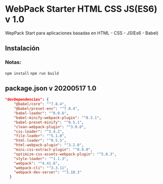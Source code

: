 # WebPack Starter HTML CSS JS(ES6) v 1.0

WepPack Start para aplicaciones basadas en HTML - CSS - JS(Es6 - Babel)


## Instalación

### Notas:

`npm install`
`npm run build`


## package.json v 20200517 1.0

```json
"devDependencies": {
    "@babel/core": "^7.8.4",
    "@babel/preset-env": "^7.8.4",
    "babel-loader": "^8.0.6",
    "babel-minify-webpack-plugin": "^0.3.1",
    "babel-preset-minify": "^0.5.1",
    "clean-webpack-plugin": "^3.0.0",
    "css-loader": "^3.4.2",
    "file-loader": "^5.1.0",
    "html-loader": "^0.5.5",
    "html-webpack-plugin": "^3.2.0",
    "mini-css-extract-plugin": "^0.9.0",
    "optimize-css-assets-webpack-plugin": "^5.0.3",
    "style-loader": "^1.1.3",
    "webpack": "^4.41.6",
    "webpack-cli": "^3.3.11",
    "webpack-dev-server": "^3.10.3"
  }
```
